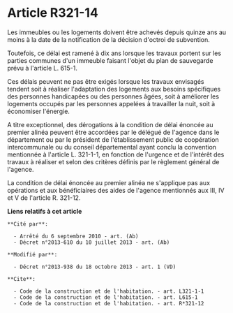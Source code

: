 # Article R321-14

Les immeubles ou les logements doivent être achevés depuis quinze ans au moins à la date de la notification de la décision
d'octroi de subvention. 

Toutefois, ce délai est ramené à dix ans lorsque les travaux portent sur les parties communes d'un immeuble faisant l'objet
du plan de sauvegarde prévu à l'article L. 615-1. 

Ces délais peuvent ne pas être exigés lorsque les travaux envisagés tendent soit à réaliser l'adaptation des logements aux
besoins spécifiques des personnes handicapées ou des personnes âgées, soit à améliorer les logements occupés par les
personnes appelées à travailler la nuit, soit à économiser l'énergie. 

A titre exceptionnel, des dérogations à la condition de délai énoncée au premier alinéa peuvent être accordées par le délégué
de l'agence dans le département ou par le président de l'établissement public de coopération intercommunale ou du conseil
départemental ayant conclu la convention mentionnée à l'article L. 321-1-1, en fonction de l'urgence et de l'intérêt des
travaux à réaliser et selon des critères définis par le règlement général de l'agence. 

La condition de délai énoncée au premier alinéa ne s'applique pas aux opérations et aux bénéficiaires des aides de l'agence
mentionnés aux III, IV et V de l'article R. 321-12.

**Liens relatifs à cet article**

	**Cité par**:

	  - Arrêté du 6 septembre 2010 - art. (Ab)
	  - Décret n°2013-610 du 10 juillet 2013 - art. (Ab)

	**Modifié par**:

	  - Décret n°2013-938 du 18 octobre 2013 - art. 1 (VD)

	**Cite**:

	  - Code de la construction et de l'habitation. - art. L321-1-1
	  - Code de la construction et de l'habitation. - art. L615-1
	  - Code de la construction et de l'habitation. - art. R*321-12
